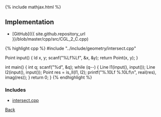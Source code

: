 {% include mathjax.html %}



## Implementation

- [GitHub]({{ site.github.repository_url }}/blob/master/cpp/src/CGL_2_C.cpp)

{% highlight cpp %}
#include "../include/geometry/intersect.cpp"

Point input() {
  ld x, y;
  scanf("%Lf%Lf", &x, &y);
  return Point(x, y);
}

int main() {
  int q;
  scanf("%d", &q);
  while (q--) {
    Line l1(input(), input());
    Line l2(input(), input());
    Point res = is_ll(l1, l2);
    printf("%.10Lf %.10Lf\n", real(res), imag(res));
  }
  return 0;
}
{% endhighlight %}

### Includes

- [intersect.cpp](../include/geometry/intersect)

[Back](..)
